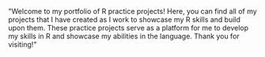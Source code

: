 "Welcome to my portfolio of R practice projects! Here, you can find all of my projects that I 
have created as I work to showcase my R skills and build upon them. These practice projects 
serve as a platform for me to develop my skills in R and showcase my abilities in the language. 
Thank you for visiting!"




